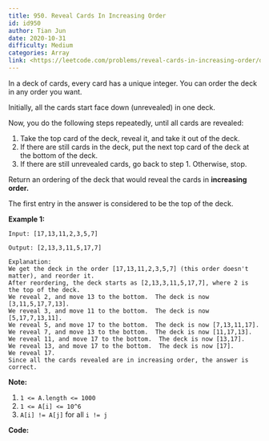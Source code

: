 ```yaml
---
title: 950. Reveal Cards In Increasing Order
id: id950
author: Tian Jun
date: 2020-10-31
difficulty: Medium
categories: Array
link: <https://leetcode.com/problems/reveal-cards-in-increasing-order/description/>
---
```


In a deck of cards, every card has a unique integer.  You can order the deck
in any order you want.

Initially, all the cards start face down (unrevealed) in one deck.

Now, you do the following steps repeatedly, until all cards are revealed:

  1. Take the top card of the deck, reveal it, and take it out of the deck.
  2. If there are still cards in the deck, put the next top card of the deck at the bottom of the deck.
  3. If there are still unrevealed cards, go back to step 1.  Otherwise, stop.

Return an ordering of the deck that would reveal the cards in **increasing
order.**

The first entry in the answer is considered to be the top of the deck.



**Example 1:**
            
	Input: [17,13,11,2,3,5,7]    
	Output: [2,13,3,11,5,17,7]    
	Explanation:    We get the deck in the order [17,13,11,2,3,5,7] (this order doesn't matter), and reorder it.    After reordering, the deck starts as [2,13,3,11,5,17,7], where 2 is the top of the deck.    We reveal 2, and move 13 to the bottom.  The deck is now [3,11,5,17,7,13].    We reveal 3, and move 11 to the bottom.  The deck is now [5,17,7,13,11].    We reveal 5, and move 17 to the bottom.  The deck is now [7,13,11,17].    We reveal 7, and move 13 to the bottom.  The deck is now [11,17,13].    We reveal 11, and move 17 to the bottom.  The deck is now [13,17].    We reveal 13, and move 17 to the bottom.  The deck is now [17].    We reveal 17.    Since all the cards revealed are in increasing order, the answer is correct.    



**Note:**

  1. `1 <= A.length <= 1000`
  2. `1 <= A[i] <= 10^6`
  3. `A[i] != A[j]` for all `i != j`


**Code:**
